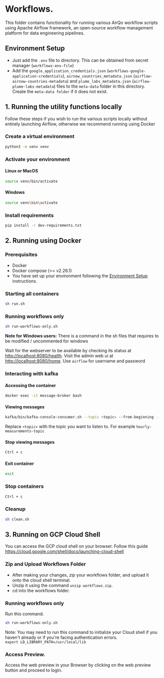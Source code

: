 # Workflows.

This folder contains functionality for running various AirQo workflow scripts using Apache Airflow framework, an open-source workflow management platform for data
engineering pipelines.

## Environment Setup

- Just add the `.env` file to directory. This can be obtained from secret manager (`workflows-env-file`)
- Add the `google_application_credentials.json` (`workflows-google-application-credentials`), `airnow_countries_metadata.json` (`airflow-airnow-countries-metadata`) and `plume_labs_metadata.json` (`airflow-plume-labs-metadata`) files to the `meta-data` folder in this directory. Create the `meta-data folder` if it does not exist.

## 1. Running the utility functions locally

Follow these steps if you wish to run the various scripts locally without entirely launching Airflow, otherwise we recommend running using Docker

### Create a virtual environment

```bash
python3 -m venv venv
```

### Activate your environment

#### Linux or MacOS

```bash
source venv/bin/activate
```

#### Windows

```bash
source venv\bin\activate
```

### Install requirements

```bash
pip install -r dev-requirements.txt
```

## 2. Running using Docker

### Prerequisites

- Docker
- Docker compose (>= v2.26.1)
- You have set up your environment following the [Environment Setup](#environment-setup) instructions.

### Starting all containers

```bash
sh run.sh
```

### Running workflows only

```bash
sh run-workflows-only.sh
```

**Note for Windows users:** There is a command in the sh files that requires to be modified / uncommented for windows

Wait for the webserver to be available by checking its status at <http://localhost:8080/health>. Visit the admin web ui
at <http://localhost:8080/home>. Use `airflow` for username and password

### Interacting with kafka

#### Accessing the container

```bash
docker exec -it message-broker bash
```

#### Viewing messages

```bash
kafka/bin/kafka-console-consumer.sh --topic <topic> --from-beginning --bootstrap-server localhost:9092
```

Replace `<topic>` with the topic you want to listen to. For example `hourly-measurements-topic`

#### Stop viewing messages

```bash
Ctrl + c
```

#### Exit container

```bash
exit
```

### Stop containers

```bash
Ctrl + c
```

### Cleanup

```bash
sh clean.sh
```

## 3. Running on GCP Cloud Shell

You can access the GCP cloud shell on your browser. Follow this guide <https://cloud.google.com/shell/docs/launching-cloud-shell>

### Zip and Upload Workflows Folder

- After making your changes, zip your workflows folder, and upload it onto the cloud shell terminal.
- Unzip it using the command `unzip workflows.zip`.
- cd into the workflows folder.

### Running workflows only

Run this command.

```bash
sh run-workflows-only.sh
```

Note: You may need to run this command to initialize your Cloud shell if you haven't already or if you're facing authentication errors.  
`export LD_LIBRARY_PATH=/usr/local/lib`

### Access Preview.

Access the web preview in your Browser by clicking on the web preview button and proceed to login.
